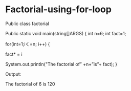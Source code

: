 # Factorial-using-for-loop
Public class factorial

Public static void main(string[]ARGS)
{
int n=6;
int fact=1;

for(int=1;iく=n; i++)
{

fact* = i

System.out.println("The factorial of” +n+”is”+ fact);
}

Output:

The factorial of 6 is 120
